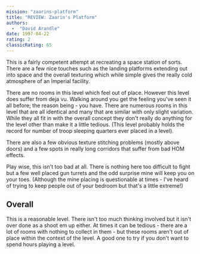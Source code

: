 ```yaml
---
mission: "zaarins-platform"
title: "REVIEW: Zaarin's Platform"
authors: 
  -  "David Arandle"
date: 1997-04-22
rating: 2
classicRating: 65
---
```


This is a fairly competent attempt at recreating a space station of sorts. There are a few nice touches such as the landing platforms extending out into space and the overall texturing which while simple gives the really cold atmosphere of an Imperial facility.

There are no rooms in this level which feel out of place. However this level does suffer from deja vu. Walking around you get the feeling you've seen it all before; the reason being - you have. There are numerous rooms in this level that are all identical and many that are similar with only slight variation. While they all fit in with the overall concept they don't really do anything for the level other than make it a little tedious. (This level probably holds the record for number of troop sleeping quarters ever placed in a level).

There are also a few obvious texture stitching problems (mostly above doors) and a few spots in really long corridors that suffer from bad HOM effects.

Play wise, this isn't too bad at all. There is nothing here too difficult to fight but a few well placed gun turrets and the odd surprise mine will keep you on your toes. (Although the mine placing is questionable at times - I've heard of trying to keep people out of your bedroom but that's a little extreme!)

## Overall

This is a reasonable level. There isn't too much thinking involved but it isn't over done as a shoot em up either. At times it can be tedious - there are a lot of rooms with nothing to collect in them - but these rooms aren't out of place within the context of the level. A good one to try if you don't want to spend hours playing a level.
